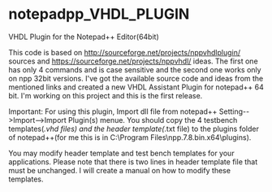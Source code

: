 # notepadpp_VHDL_PLUGIN
VHDL Plugin for the Notepad++ Editor(64bit)

This code is based on http://sourceforge.net/projects/nppvhdlplugin/ sources and https://sourceforge.net/projects/nppvhdl/ ideas.
The first one has only 4 commands and is case sensitive and the second one works only on npp 32bit versions. I've got the available source code and ideas from the mentioned links and created a new VHDL Assistant Plugin for notepad++ 64 bit.
I'm working on this project and this is the first release.

Important:
For using this plugin, Import dll file from notepad++ Setting-->Import-->Import Plugin(s) menue. You should copy the 4 testbench templates(*.vhd files) and the header template(*.txt file) to the plugins folder of notepad++(for me this is in C:\Program Files\npp.7.8.bin.x64\plugins).

You may modify header template and test bench templates for your applications. Please note that there is two lines in header template file that must be unchanged. I will create a manual on how to modify these templates.
